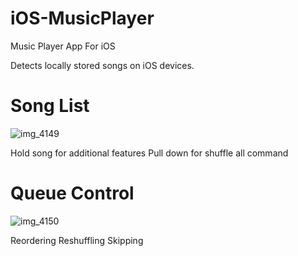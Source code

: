 # iOS-MusicPlayer
Music Player App For iOS

Detects locally stored songs on iOS devices.

# Song List
![img_4149](https://user-images.githubusercontent.com/31381631/45133916-f7f10980-b1eb-11e8-8f8d-d06c0acd9e50.PNG)

Hold song for additional features
Pull down for shuffle all command

# Queue Control
![img_4150](https://user-images.githubusercontent.com/31381631/45133914-f6274600-b1eb-11e8-970a-5cecccb7da9d.PNG)

Reordering
Reshuffling 
Skipping

